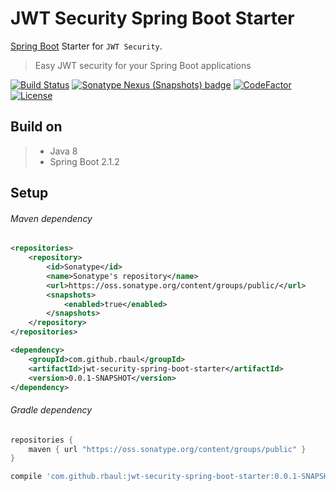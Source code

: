 # JWT Security Spring Boot Starter
[Spring Boot](https://spring.io/projects/spring-boot) Starter for `JWT Security`.
> Easy JWT security for your Spring Boot applications

[![Build Status](https://travis-ci.com/rbaul/jwt-security-spring-boot.svg?branch=master)](https://travis-ci.com/rbaul/jwt-security-spring-boot)
[![Sonatype Nexus (Snapshots) badge](https://img.shields.io/nexus/s/https/oss.sonatype.org/com.github.rbaul/jwt-security-spring-boot-starter.svg)](https://oss.sonatype.org/#nexus-search;quick~jwt-security-spring-boot-starter)
[![CodeFactor](https://www.codefactor.io/repository/github/rbaul/jwt-security-spring-boot/badge)](https://www.codefactor.io/repository/github/rbaul/jwt-security-spring-boot)
[![License](http://img.shields.io/:license-apache-brightgreen.svg)](http://www.apache.org/licenses/LICENSE-2.0.html)

## Build on
>* Java 8
>* Spring Boot 2.1.2

## Setup
###### Maven dependency
```xml
<repositories>
    <repository>
        <id>Sonatype</id>
        <name>Sonatype's repository</name>
        <url>https://oss.sonatype.org/content/groups/public/</url>
        <snapshots>
            <enabled>true</enabled>
        </snapshots>
    </repository>
</repositories>

<dependency>
    <groupId>com.github.rbaul</groupId>
    <artifactId>jwt-security-spring-boot-starter</artifactId>
    <version>0.0.1-SNAPSHOT</version>
</dependency>
```

###### Gradle dependency
```groovy
repositories {
    maven { url "https://oss.sonatype.org/content/groups/public" }
}

compile 'com.github.rbaul:jwt-security-spring-boot-starter:0.0.1-SNAPSHOT'
```
